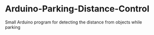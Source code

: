# Arduino-Parking-Distance-Control
Small Arduino program for detecting the distance from objects while parking
